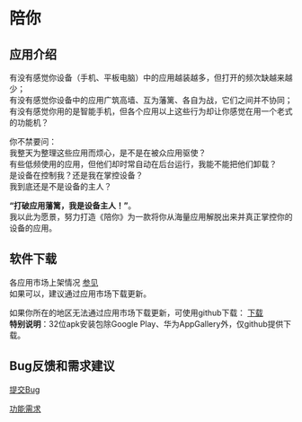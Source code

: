 # 陪你

## 应用介绍
有没有感觉你设备（手机、平板电脑）中的应用越装越多，但打开的频次缺越来越少；  
有没有感觉你设备中的应用广筑高墙、互为藩篱、各自为战，它们之间并不协同；  
有没有感觉你用的是智能手机，但各个应用以上这些行为却让你感觉在用一个老式的功能机？  

你不禁要问：  
我整天为整理这些应用而烦心，是不是在被众应用驱使？  
有些低频使用的应用，但他们却时常自动在后台运行，我能不能把他们卸载？  
是设备在控制我？还是我在掌控设备？  
我到底还是不是设备的主人？  




**“打破应用藩篱，我是设备主人！”**。  
我以此为愿景，努力打造《陪你》为一款将你从海量应用解脱出来并真正掌控你的设备的应用。  


## 软件下载
各应用市场上架情况 [参见](https://github.com/joeyzhao1005/bene/blob/main/note/app_store.md)  
如果可以，建议通过应用市场下载更新。  

如果你所在的地区无法通过应用市场下载更新，可使用github下载：
[下载](https://github.com/joeyzhao1005/bene/releases)  
**特别说明**：32位apk安装包除Google Play、华为AppGallery外，仅github提供下载。  



## Bug反馈和需求建议


[提交Bug](https://github.com/joeyzhao1005/bene/issues/new?assignees=&labels=&projects=&template=bug-report-%E6%8F%90%E4%BA%A4bug.md&title=)

[功能需求](https://github.com/joeyzhao1005/bene/issues/new?assignees=&labels=&projects=&template=feature-request-%E5%8A%9F%E8%83%BD%E9%9C%80%E6%B1%82.md&title=)
